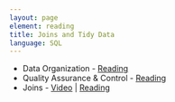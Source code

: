 ```yaml
---
layout: page
element: reading
title: Joins and Tidy Data
language: SQL
---
```


* Data Organization - [Reading](http://kbroman.org/dataorg/)
* Quality Assurance & Control - [Reading](http://www.datacarpentry.org/spreadsheet-ecology-lesson/04-quality-control.html)
* Joins - [Video](https://www.youtube.com/watch?v=79EBoVPUzkE) \| [Reading](http://www.datacarpentry.org/sql-ecology-lesson/03-sql-joins-aliases.html) 

